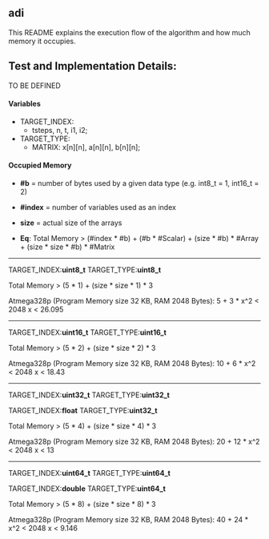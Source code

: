 ## adi
This README explains the execution flow of the algorithm and how much memory it occupies.

## Test and Implementation Details:
TO BE DEFINED

#### Variables
* TARGET_INDEX:  
	- tsteps, n, t, i1, i2;
* TARGET_TYPE:
	- MATRIX: x[n][n], a[n][n], b[n][n];

#### Occupied Memory
* **#b** = number of bytes used by a given data type (e.g. int8_t = 1, int16_t = 2)  
* **#index** = number of variables used as an index  
* **size** = actual size of the arrays  

* **Eq**: Total Memory > (#index * #b) + (#b * #Scalar) + (size * #b) * #Array + (size * size * #b) * #Matrix

*******************
TARGET_INDEX:<b>uint8_t</b>
TARGET_TYPE:<b>uint8_t</b>

Total Memory > (5 * 1) + (size * size * 1) * 3

Atmega328p (Program Memory size 32 KB, RAM 2048 Bytes):
5 + 3 * x^2 < 2048
x < 26.095

*******************
TARGET_INDEX:<b>uint16_t</b>
TARGET_TYPE:<b>uint16_t</b>

Total Memory > (5 * 2) + (size * size * 2) * 3

Atmega328p (Program Memory size 32 KB, RAM 2048 Bytes):
10 + 6 * x^2 < 2048
x < 18.43

*******************
TARGET_INDEX:<b>uint32_t</b>
TARGET_TYPE:<b>uint32_t</b>

TARGET_INDEX:<b>float</b>
TARGET_TYPE:<b>uint32_t</b>

Total Memory > (5 * 4) + (size * size * 4) * 3

Atmega328p (Program Memory size 32 KB, RAM 2048 Bytes):
20 + 12 * x^2 < 2048
x < 13


*******************
TARGET_INDEX:<b>uint64_t</b>
TARGET_TYPE:<b>uint64_t</b>

TARGET_INDEX:<b>double</b>
TARGET_TYPE:<b>uint64_t</b>

Total Memory > (5 * 8) + (size * size * 8) * 3

Atmega328p (Program Memory size 32 KB, RAM 2048 Bytes):
40 + 24 * x^2 < 2048
x < 9.146


